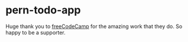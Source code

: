# pern-todo-app

Huge thank you to [freeCodeCamp](https://www.freecodecamp.org/) for the amazing work that they do. So happy to be a supporter.